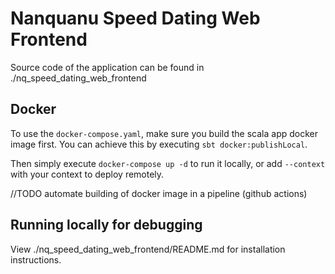 # Nanquanu Speed Dating Web Frontend
Source code of the application can be found in ./nq_speed_dating_web_frontend

## Docker

To use the `docker-compose.yaml`, make sure you build the scala app docker image first.
You can achieve this by executing `sbt docker:publishLocal`.

Then simply execute `docker-compose up -d` to run it locally, or add `--context` with your context to deploy remotely.

//TODO automate building of docker image in a pipeline (github actions)

## Running locally for debugging
View ./nq\_speed\_dating\_web\_frontend/README.md for installation instructions.